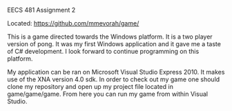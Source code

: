 EECS 481 Assignment 2

Located: https://github.com/mmevorah/game/

This is a game directed towards the Windows platform. It is a two player version of pong. It was my first Windows application and it gave me a taste of C# development. I look forward to continue programming on this platform.

My application can be ran on Microsoft Visual Studio Express 2010. It makes use of the XNA version 4.0 sdk. In order to check out my game one should clone my repository and open up my project file located in game/game/game. From here you can run my game from within Visual Studio. 
